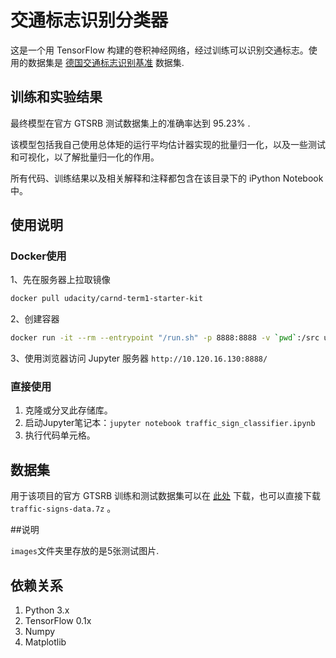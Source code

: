 # 交通标志识别分类器

这是一个用 TensorFlow 构建的卷积神经网络，经过训练可以识别交通标志。使用的数据集是 [德国交通标志识别基准](http://benchmark.ini.rub.de/?section=gtsrb) 数据集.

## 训练和实验结果

最终模型在官方 GTSRB 测试数据集上的准确率达到 95.23% .

该模型包括我自己使用总体矩的运行平均估计器实现的批量归一化，以及一些测试和可视化，以了解批量归一化的作用。

所有代码、训练结果以及相关解释和注释都包含在该目录下的 iPython Notebook 中。

## 使用说明

### Docker使用
1、先在服务器上拉取镜像

```sh
docker pull udacity/carnd-term1-starter-kit
```

2、创建容器

```sh
docker run -it --rm --entrypoint "/run.sh" -p 8888:8888 -v `pwd`:/src udacity/carnd-term1-starter-kit
```

3、使用浏览器访问 Jupyter 服务器
`http://10.120.16.130:8888/`

### 直接使用
1. 克隆或分叉此存储库。
2. 启动Jupyter笔记本：`jupyter notebook traffic_sign_classifier.ipynb`
3. 执行代码单元格。

## 数据集

用于该项目的官方 GTSRB 训练和测试数据集可以在 [此处](https://blog.csdn.net/li_xiaolaji/article/details/108369873) 下载，也可以直接下载 `traffic-signs-data.7z` 。

##说明

`images`文件夹里存放的是5张测试图片.

## 依赖关系

1. Python 3.x
2. TensorFlow 0.1x
3. Numpy
4. Matplotlib

